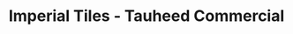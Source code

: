 ---
title: "Imperial Tiles - Tauheed Commercial"
url: /karachi/imperial-tiles-tauheed-commercial/
shop: Eisenwaren
---